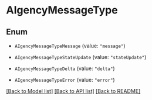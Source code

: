 # AIgencyMessageType

## Enum


* `AIgencyMessageTypeMessage` (value: `"message"`)

* `AIgencyMessageTypeStateUpdate` (value: `"stateUpdate"`)

* `AIgencyMessageTypeDelta` (value: `"delta"`)

* `AIgencyMessageTypeError` (value: `"error"`)


[[Back to Model list]](../README.md#documentation-for-models) [[Back to API list]](../README.md#documentation-for-api-endpoints) [[Back to README]](../README.md)


